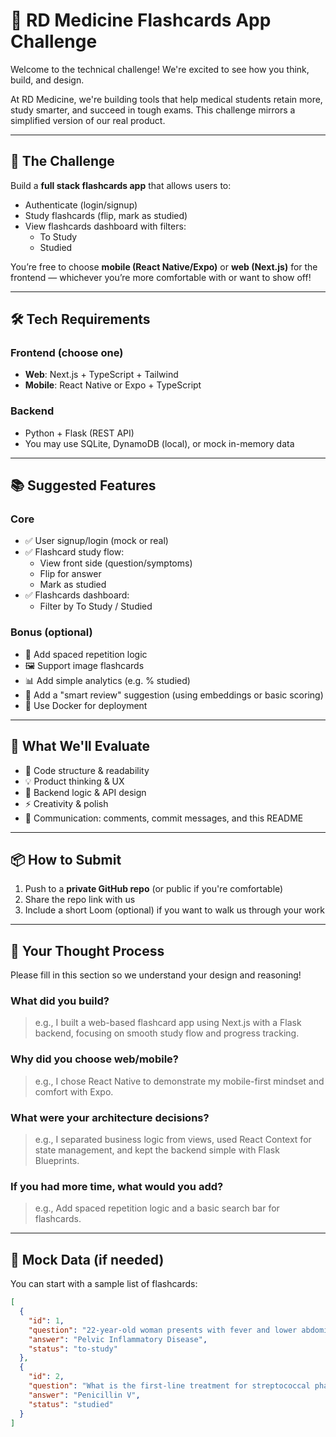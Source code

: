 # 🧠 RD Medicine Flashcards App Challenge

Welcome to the technical challenge! We're excited to see how you think, build, and design.

At RD Medicine, we're building tools that help medical students retain more, study smarter, and succeed in tough exams. This challenge mirrors a simplified version of our real product.

---

## 🚀 The Challenge

Build a **full stack flashcards app** that allows users to:

- Authenticate (login/signup)
- Study flashcards (flip, mark as studied)
- View flashcards dashboard with filters:
  - To Study
  - Studied

You’re free to choose **mobile (React Native/Expo)** or **web (Next.js)** for the frontend — whichever you’re more comfortable with or want to show off!

---

## 🛠 Tech Requirements

### Frontend (choose one)
- **Web**: Next.js + TypeScript + Tailwind
- **Mobile**: React Native or Expo + TypeScript

### Backend
- Python + Flask (REST API)
- You may use SQLite, DynamoDB (local), or mock in-memory data

---

## 📚 Suggested Features

### Core
- ✅ User signup/login (mock or real)
- ✅ Flashcard study flow:
  - View front side (question/symptoms)
  - Flip for answer
  - Mark as studied
- ✅ Flashcards dashboard:
  - Filter by To Study / Studied

### Bonus (optional)
- 🧠 Add spaced repetition logic
- 🖼️ Support image flashcards
- 📊 Add simple analytics (e.g. % studied)
- 🧬 Add a "smart review" suggestion (using embeddings or basic scoring)
- 🧰 Use Docker for deployment

---

## 🧪 What We'll Evaluate

- 📐 Code structure & readability
- 💡 Product thinking & UX
- 🧰 Backend logic & API design
- ⚡ Creativity & polish
- 📝 Communication: comments, commit messages, and this README

---

## 📦 How to Submit

1. Push to a **private GitHub repo** (or public if you're comfortable)
2. Share the repo link with us
3. Include a short Loom (optional) if you want to walk us through your work

---

## 🧠 Your Thought Process

Please fill in this section so we understand your design and reasoning!

### What did you build?
> e.g., I built a web-based flashcard app using Next.js with a Flask backend, focusing on smooth study flow and progress tracking.

### Why did you choose web/mobile?
> e.g., I chose React Native to demonstrate my mobile-first mindset and comfort with Expo.

### What were your architecture decisions?
> e.g., I separated business logic from views, used React Context for state management, and kept the backend simple with Flask Blueprints.

### If you had more time, what would you add?
> e.g., Add spaced repetition logic and a basic search bar for flashcards.

---

## 🧠 Mock Data (if needed)

You can start with a sample list of flashcards:

```json
[
  {
    "id": 1,
    "question": "22-year-old woman presents with fever and lower abdominal pain. Most likely diagnosis?",
    "answer": "Pelvic Inflammatory Disease",
    "status": "to-study"
  },
  {
    "id": 2,
    "question": "What is the first-line treatment for streptococcal pharyngitis?",
    "answer": "Penicillin V",
    "status": "studied"
  }
]
```
